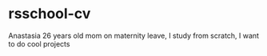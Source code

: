 # rsschool-cv
Anastasia 26 years old mom on maternity leave, I study from scratch, I want to do cool projects
